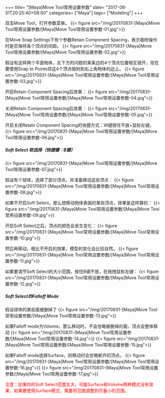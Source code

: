 +++
title= "[Maya]Move Tool常用设置参数"
date= "2017-08-31T20:25:40+08:00"
categories= ["Maya"]
tags= ["Modeling"]
+++


双击Move Tool，打开参数菜单。
{{< figure src="/img/20170831-[Maya]Move Tool常用设置参数/[Maya]Move Tool常用设置参数-01.jpg">}}

在Move Snap Settings下有个参数Retain Component Spacing，表示吸附操作时是否保持各个顶点的间距。
{{< figure src="/img/20170831-[Maya]Move Tool常用设置参数/[Maya]Move Tool常用设置参数-02.jpg">}}

假设有这样两个平面物体，左下方的问题的某条边的4个顶点位置相互错开，现在要使用Snap to Points将这4个顶点吸附到右上角物体的边上。
{{< figure src="/img/20170831-[Maya]Move Tool常用设置参数/[Maya]Move Tool常用设置参数-03.jpg">}}

开启Retain Component Spacing后效果：
{{< figure src="/img/20170831-[Maya]Move Tool常用设置参数/[Maya]Move Tool常用设置参数-04.jpg">}}

关闭Retain Component Spacing后效果：
{{< figure src="/img/20170831-[Maya]Move Tool常用设置参数/[Maya]Move Tool常用设置参数-05.jpg">}}

开启关闭Retain Component Spacing的快捷方式：W键按住不放+鼠标左键。
{{< figure src="/img/20170831-[Maya]Move Tool常用设置参数/[Maya]Move Tool常用设置参数-06.jpg">}}

##### Soft Select 软选择（快捷键：B键）
{{< figure src="/img/20170831-[Maya]Move Tool常用设置参数/[Maya]Move Tool常用设置参数-07.jpg">}}

假设有个球体，选择了部分顶点，并准备移动这些顶点：
{{< figure src="/img/20170831-[Maya]Move Tool常用设置参数/[Maya]Move Tool常用设置参数-08.jpg">}}

如果不开启Soft Select，那么想移动物体表面的某些顶点，效果是这样算的：
{{< figure src="/img/20170831-[Maya]Move Tool常用设置参数/[Maya]Move Tool常用设置参数-09.jpg">}}

开启Soft Select之后，顶点的颜色会发生变化：
{{< figure src="/img/20170831-[Maya]Move Tool常用设置参数/[Maya]Move Tool常用设置参数-10.jpg">}}

然后再移动，相比不开启的效果，模型的变化会比较自然。
{{< figure src="/img/20170831-[Maya]Move Tool常用设置参数/[Maya]Move Tool常用设置参数-11.jpg">}}

如果要调节Soft Select的大小范围，按住B键不放，在拖拽鼠标左键：
{{< figure src="/img/20170831-[Maya]Move Tool常用设置参数/[Maya]Move Tool常用设置参数-12.jpg">}}

##### Soft Select的Falloff Mode
假设球体的某些面被删掉了
{{< figure src="/img/20170831-[Maya]Move Tool常用设置参数/[Maya]Move Tool常用设置参数-13.jpg">}}

如果Falloff mode为Volume，那么移动时，不会忽略被删掉的面，顶点会整体移动
{{< figure src="/img/20170831-[Maya]Move Tool常用设置参数/[Maya]Move Tool常用设置参数-14.jpg">}}
{{< figure src="/img/20170831-[Maya]Move Tool常用设置参数/[Maya]Move Tool常用设置参数-15.jpg">}}

如果Falloff mode选择Surface，则移动时会忽略断开的顶点。
{{< figure src="/img/20170831-[Maya]Move Tool常用设置参数/[Maya]Move Tool常用设置参数-16.jpg">}}
{{< figure src="/img/20170831-[Maya]Move Tool常用设置参数/[Maya]Move Tool常用设置参数-17.jpg">}}

<font color=red>注意：如果你的Soft Select范围太大，可能Surface和Volume两种模式没有效果，如果要使用Surface模式，需要将范围调整到尽量小的范围。</font>

